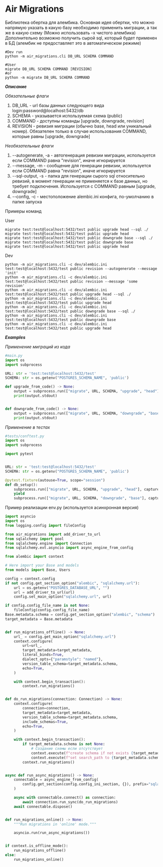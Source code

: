 Air Migrations
==

Библиотека обертка для алембика. Основная идея обертки, что можно напрямую указать в какую базу необходимо применить миграции, а так же в какую схему (Можно использовать -x чистого алембика)
Дополнительно возможно получить сырой sql, который будет применен в БД (алембик не предоставляет это в автоматическом режиме)
```shell
#Dev run
python -m air_migrations.cli DB_URL SCHEMA COMMAND

#User
migrate DB_URL SCHEMA COMMAND [REVISION]
#or 
python -m migrate DB_URL SCHEMA COMMAND
```
***Описание***

*Обязательные флаги*

1. DB_URL - url базы данных следующего вида login:password@localhost:5432/db
2. SCHEMA - указывается используемая схема (public)
3. COMMAND - доступны команды [upgrade, downgrade, revision]
4. REVISION - ревизия миграции (обычно base, head или уникальный номер). Обязателен только в случае использования COMMAND, которые равны [upgrade, downgrade]

*Необязательные флаги*

1. --autogenerate, -a - автогенерация ревизии миграции, используется если COMMAND равна "revision", иначе игнорируется
2. --message, -m - сообщение для генерации ревизии, используется если COMMAND равна "revision", иначе игнорируется
3. --sql-output, -s - папка для генерации сырого sql относительно ревизий, в момент генерации не применяется к базе данных, но требует подключения. Используется с COMMAND равным [upgrade, downgrade]
4. --config, -c - местоположение alembic.ini конфига, по-умолчанию в папке запуска

Примеры команд

User
```shell
migrate test:test@localhost:5432/test public upgrade head --sql ./
migrate test:test@localhost:5432/test public upgrade head
migrate test:test@localhost:5432/test public downgrade base --sql ./
migrate test:test@localhost:5432/test public downgrade base
migrate test:test@localhost:5432/test public upgrade head
```

Dev
```shell
python -m air_migrations.cli -с dev/alembic.ini test:test@localhost:5432/test public revision --autogenerate --message 'init'
python -m air_migrations.cli -с dev/alembic.ini test:test@localhost:5432/test public revision --message 'some revision'
python -m air_migrations.cli -с dev/alembic.ini test:test@localhost:5432/test public upgrade head --sql ./
python -m air_migrations.cli -с dev/alembic.ini test:test@localhost:5432/test public upgrade head
python -m air_migrations.cli -с dev/alembic.ini test:test@localhost:5432/test public downgrade base --sql ./
python -m air_migrations.cli -с dev/alembic.ini test:test@localhost:5432/test public downgrade base
python -m air_migrations.cli -с dev/alembic.ini test:test@localhost:5432/test public upgrade head
```


***Examples***

*Применение миграций из кода*

```python
#main.py
import os
import subprocess

URL: str = 'test:test@localhost:5432/test'
SCHEMA: str = os.getenv("POSTGRES_SCHEMA_NAME", 'public')

def upgrade_from_code() -> None:
    output = subprocess.run(["migrate", URL, SCHEMA, "upgrade", "head"], capture_output=True, text=True)
    print(output.stdout)


def downgrade_from_code() -> None:
    output = subprocess.run(["migrate", URL, SCHEMA, "downgrade", "base"], capture_output=True, text=True)
    print(output.stdout)
```

*Применение в тестах*

```python
#tests/conftest.py
import os
import subprocess

import pytest


URL: str = 'test:test@localhost:5432/test'
SCHEMA: str = os.getenv("POSTGRES_SCHEMA_NAME", 'public')

@pytest.fixture(autouse=True, scope="session")
def db_setup():
    subprocess.run(["migrate", URL, SCHEMA, "upgrade", "head"], capture_output=True, text=True)
    yield
    subprocess.run(["migrate", URL, SCHEMA, "downgrade", "base"], capture_output=True, text=True)
```


Пример реализации env.py (используется асинхронная версия)

```python
import asyncio
import os
from logging.config import fileConfig

from air_migrations import add_driver_to_url
from sqlalchemy import pool
from sqlalchemy.engine import Connection
from sqlalchemy.ext.asyncio import async_engine_from_config

from alembic import context

# Here import your Base and models
from models import Base, Users

config = context.config
if not config.get_section_option("alembic", "sqlalchemy.url"):
    url = os.getenv("POSTGRES_DATABASE_URL", "")
    url = add_driver_to_url(url)
    config.set_main_option("sqlalchemy.url", url)

if config.config_file_name is not None:
    fileConfig(config.config_file_name)
Base.metadata.schema = config.get_section_option("alembic", "schema")
target_metadata = Base.metadata


def run_migrations_offline() -> None:
    url_ = config.get_main_option("sqlalchemy.url")
    context.configure(
        url=url_,
        target_metadata=target_metadata,
        literal_binds=True,
        dialect_opts={"paramstyle": "named"},
        version_table_schema=target_metadata.schema,
        echo=True,
    )

    with context.begin_transaction():
        context.run_migrations()


def do_run_migrations(connection: Connection) -> None:
    context.configure(
        connection=connection,
        target_metadata=target_metadata,
        version_table_schema=target_metadata.schema,
        include_schemas=True,
        echo=True,
    )

    with context.begin_transaction():
        if target_metadata.schema is not None:
            # Создание схемы если отсутствует
            context.execute(f"create schema if not exists {target_metadata.schema};")
            context.execute(f"set search_path to {target_metadata.schema}")
        context.run_migrations()


async def run_async_migrations() -> None:
    connectable = async_engine_from_config(
        config.get_section(config.config_ini_section, {}), prefix="sqlalchemy.", poolclass=pool.NullPool, echo=True
    )

    async with connectable.connect() as connection:
        await connection.run_sync(do_run_migrations)
    await connectable.dispose()


def run_migrations_online() -> None:
    """Run migrations in 'online' mode."""

    asyncio.run(run_async_migrations())


if context.is_offline_mode():
    run_migrations_offline()
else:
    run_migrations_online()

```
